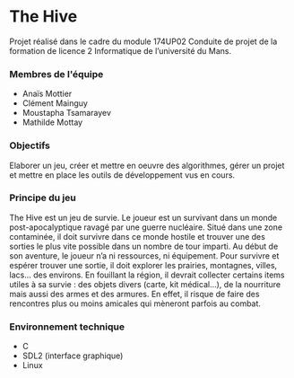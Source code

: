 # The Hive

Projet réalisé dans le cadre du module 174UP02 Conduite de projet de la formation de licence 2 Informatique de l’université du Mans.

### Membres de l'équipe
* Anaïs Mottier
* Clément Mainguy
* Moustapha Tsamarayev
* Mathilde Mottay

### Objectifs
Elaborer un jeu, créer et mettre en oeuvre des algorithmes, gérer un projet et mettre en place les outils de développement vus en cours. 

### Principe du jeu 
The Hive est un jeu de survie. Le joueur est un survivant dans un monde post-apocalyptique ravagé par une guerre nucléaire. Situé dans une zone contaminée, il doit survivre dans ce monde hostile et trouver une des sorties le plus vite possible dans un nombre de tour imparti. Au début de son aventure, le joueur n’a ni ressources, ni équipement. Pour survivre et espérer trouver une sortie, il doit explorer les prairies, montagnes, villes, lacs... des environs. En fouillant la région, il devrait collecter certains items utiles à sa survie : des objets divers (carte, kit médical...), de la nourriture mais aussi des armes et des armures. En effet, il risque de faire des rencontres plus ou moins amicales qui mèneront parfois au combat.

### Environnement technique 
* C
* SDL2 (interface graphique)
* Linux 

